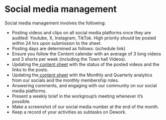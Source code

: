 # Social media management

Social media management involves the following:

* Posting videos and clips on all social media platforms once they are audited: Youtube, X, Instagram, TikTok. High priority should be posted within 24 hrs upon submission to the sheet.
* Posting days are determined as follows: (schedule link)
* Ensure you follow the Content calendar with an average of 3 long videos and 3 shorts per week (including the Town hall Videos).
* Updating the[ content sheet](https://docs.google.com/spreadsheets/d/1xqbs48KnfMBY\_NgMp\_Vo48dHrkEpr\_bCM0KfL7x7z4k/edit?usp=sharing) with the status of the posted videos and the links to the posts.
* Updating the[ content sheet](https://docs.google.com/spreadsheets/d/1xqbs48KnfMBY\_NgMp\_Vo48dHrkEpr\_bCM0KfL7x7z4k/edit?usp=sharing) with the Monthly and Quarterly analytics from our socials and the monthly membership roles.
* Answering comments, and engaging with our community on our social media platforms.
* Present a weekly brief in the workgroup’s meeting whenever it’s possible.
* Make a screenshot of our social media number at the end of the month.
* Keep a record of your activities as subtasks on Dework.
